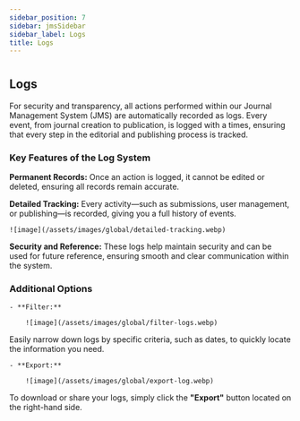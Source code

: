 ```yaml
---
sidebar_position: 7
sidebar: jmsSidebar
sidebar_label: Logs
title: Logs
---
```

#

## Logs

For security and transparency, all actions performed within our Journal Management System (JMS) are automatically recorded as logs. Every event, from journal creation to publication, is logged with a times, ensuring that every step in the editorial and publishing process is tracked.

### Key Features of the Log System

**Permanent Records:** Once an action is logged, it cannot be edited or deleted, ensuring all records remain accurate.

**Detailed Tracking:** Every activity—such as submissions, user management, or publishing—is recorded, giving you a full history of events.

    ![image](/assets/images/global/detailed-tracking.webp)

**Security and Reference:** These logs help maintain security and can be used for future reference, ensuring smooth and clear communication within the system.

### Additional Options

    - **Filter:**

        ![image](/assets/images/global/filter-logs.webp)

Easily narrow down logs by specific criteria, such as dates, to quickly locate the information you need.

    - **Export:**

        ![image](/assets/images/global/export-log.webp)

To download or share your logs, simply click the **"Export"** button located on the right-hand side.
